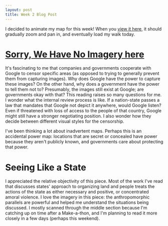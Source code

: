 ```yaml
---
layout: post
title: Week 2 Blog Post
---
```


I decided to animate my map for this week! When you [view it here](https://sdaitzman.github.io/Impossible-Maps/week2/basic-vector-map), it should gradually zoom and pan in, and eventually load my walk today.

# [Sorry, We Have No Imagery here](https://www.atlasobscura.com/articles/investigating-censored-spots-on-google-earth)

It's fascinating to me that companies and governments cooperate with Google to censor specific areas (as opposed to trying to generally prevent them from capturing images). Why does Google have the power to capture these images? On the other hand, why does a government have the power to tell them not to? Presumably, the images still exist at Google; are governments okay with that? This reading raises so many questions for me. I wonder what the internal review process is like. If a nation-state passes a law that mandates that Google not depict it anywhere, would Google listen? Even if threatened with loss of access to the people of that country, Google might still have a stronger negotiating position. I also wonder how they decide between different visual styles for the censorship.

I've been thinking a lot about inadvertent maps. Perhaps this is an accidental power map: locations that are secret or concealed have power because they aren't publicly known, and governments care about protecting that power.

# Seeing Like a State

I appreciated the relative objectivity of this piece. Most of the work I've read that discusses states' approach to organizing land and people treats the actions of the state as either necessary and positive, or concentrated amoral violence. I love the imagery in this piece: the anthropomorphic parallels are powerful and helped me understand the situations being discussed. I mostly scanned through the middle section because I'm catching up on time after a Make-a-thon, and I'm planning to read it more closely in a few days (perhaps this weekend).

